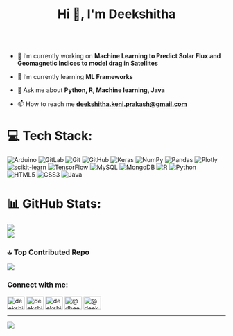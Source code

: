 

<h1 align="center">Hi 👋, I'm Deekshitha</h1>
<h3 align="center"></h3>
<br></br>


- 🔭 I’m currently working on **Machine Learning to Predict Solar Flux and Geomagnetic Indices to model drag in Satellites**

- 🌱 I’m currently learning **ML Frameworks**

- 💬 Ask me about **Python, R, Machine learning, Java**

- 📫 How to reach me **deekshitha.keni.prakash@gmail.com**



# 💻 Tech Stack:
![Arduino](https://img.shields.io/badge/-Arduino-00979D?style=for-the-badge&logo=Arduino&logoColor=white) ![GitLab](https://img.shields.io/badge/gitlab-%23181717.svg?style=for-the-badge&logo=gitlab&logoColor=white) ![Git](https://img.shields.io/badge/git-%23F05033.svg?style=for-the-badge&logo=git&logoColor=white) ![GitHub](https://img.shields.io/badge/github-%23121011.svg?style=for-the-badge&logo=github&logoColor=white) ![Keras](https://img.shields.io/badge/Keras-%23D00000.svg?style=for-the-badge&logo=Keras&logoColor=white) ![NumPy](https://img.shields.io/badge/numpy-%23013243.svg?style=for-the-badge&logo=numpy&logoColor=white) ![Pandas](https://img.shields.io/badge/pandas-%23150458.svg?style=for-the-badge&logo=pandas&logoColor=white) ![Plotly](https://img.shields.io/badge/Plotly-%233F4F75.svg?style=for-the-badge&logo=plotly&logoColor=white) ![scikit-learn](https://img.shields.io/badge/scikit--learn-%23F7931E.svg?style=for-the-badge&logo=scikit-learn&logoColor=white) ![TensorFlow](https://img.shields.io/badge/TensorFlow-%23FF6F00.svg?style=for-the-badge&logo=TensorFlow&logoColor=white) ![MySQL](https://img.shields.io/badge/mysql-4479A1.svg?style=for-the-badge&logo=mysql&logoColor=white) ![MongoDB](https://img.shields.io/badge/MongoDB-%234ea94b.svg?style=for-the-badge&logo=mongodb&logoColor=white) ![R](https://img.shields.io/badge/r-%23276DC3.svg?style=for-the-badge&logo=r&logoColor=white) ![Python](https://img.shields.io/badge/python-3670A0?style=for-the-badge&logo=python&logoColor=ffdd54) ![HTML5](https://img.shields.io/badge/html5-%23E34F26.svg?style=for-the-badge&logo=html5&logoColor=white) ![CSS3](https://img.shields.io/badge/css3-%231572B6.svg?style=for-the-badge&logo=css3&logoColor=white) ![Java](https://img.shields.io/badge/java-%23ED8B00.svg?style=for-the-badge&logo=openjdk&logoColor=white)
# 📊 GitHub Stats:
![](https://github-readme-streak-stats.herokuapp.com/?user=deekshikp&theme=dark&hide_border=false)<br/>
![](https://github-readme-stats.vercel.app/api/top-langs/?username=deekshikp&theme=dark&hide_border=false&include_all_commits=false&count_private=false&layout=compact)

### 🔝 Top Contributed Repo
![](https://github-contributor-stats.vercel.app/api?username=deekshikp&limit=5&theme=dark&combine_all_yearly_contributions=true)



<h3 align="left">Connect with me:</h3>
<p align="left">
<a href="https://dev.to/deekshikp" target="blank"><img align="center" src="https://raw.githubusercontent.com/rahuldkjain/github-profile-readme-generator/master/src/images/icons/Social/devto.svg" alt="deekshikp" height="30" width="40" /></a>
<a href="https://linkedin.com/in/deekshitha-prakash" target="blank"><img align="center" src="https://raw.githubusercontent.com/rahuldkjain/github-profile-readme-generator/master/src/images/icons/Social/linked-in-alt.svg" alt="deekshitha-prakash" height="30" width="40" /></a>
<a href="https://kaggle.com/deekshithakp" target="blank"><img align="center" src="https://raw.githubusercontent.com/rahuldkjain/github-profile-readme-generator/master/src/images/icons/Social/kaggle.svg" alt="deekshithakp" height="30" width="40" /></a>
<a href="https://hashnode.com/@dhee.hashnode.dev" target="blank"><img align="center" src="https://raw.githubusercontent.com/rahuldkjain/github-profile-readme-generator/master/src/images/icons/Social/hashnode.svg" alt="@dhee.hashnode.dev" height="30" width="40" /></a>
<a href="https://medium.com/@deekshikp" target="blank"><img align="center" src="https://raw.githubusercontent.com/rahuldkjain/github-profile-readme-generator/master/src/images/icons/Social/medium.svg" alt="@deekshikp" height="30" width="40" /></a>
</p>

---
[![](https://visitcount.itsvg.in/api?id=deekshikp&icon=0&color=0)](https://visitcount.itsvg.in)

<!-- Proudly created with GPRM ( https://gprm.itsvg.in ) -->
